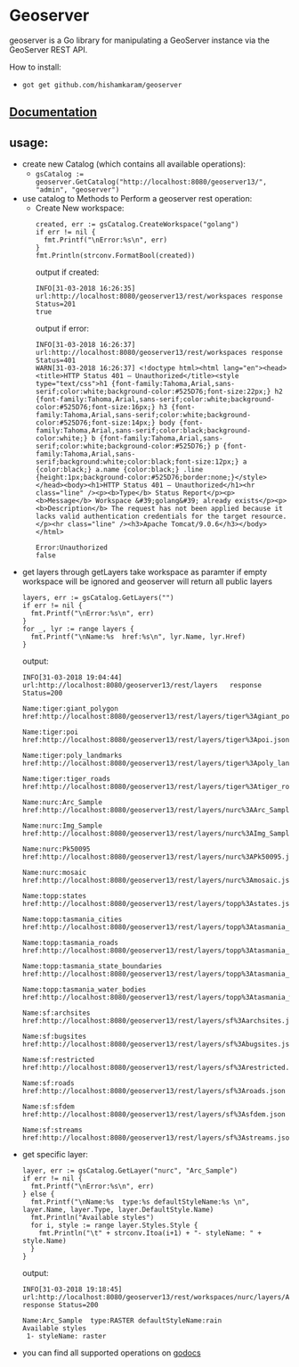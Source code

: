 # Geoserver
geoserver is a Go library for manipulating a GeoServer instance via the GeoServer REST API.

How to install:
- `got get github.com/hishamkaram/geoserver`

## [Documentation](https://godoc.org/github.com/hishamkaram/geoserver)

## usage:
  - create new Catalog (which contains all available operations):
      - `gsCatalog := geoserver.GetCatalog("http://localhost:8080/geoserver13/", "admin", "geoserver")`
  - use catalog to Methods to Perform a geoserver rest operation:
      - Create New workspace:
        ```
        created, err := gsCatalog.CreateWorkspace("golang")
        if err != nil {
          fmt.Printf("\nError:%s\n", err)
        }
        fmt.Println(strconv.FormatBool(created))
        ```
        output if created:
        ```
        INFO[31-03-2018 16:26:35] url:http://localhost:8080/geoserver13/rest/workspaces	response Status=201  
        true
        ```
        output if error:
        ```
        INFO[31-03-2018 16:26:37] url:http://localhost:8080/geoserver13/rest/workspaces	response Status=401  
        WARN[31-03-2018 16:26:37] <!doctype html><html lang="en"><head><title>HTTP Status 401 – Unauthorized</title><style type="text/css">h1 {font-family:Tahoma,Arial,sans-serif;color:white;background-color:#525D76;font-size:22px;} h2 {font-family:Tahoma,Arial,sans-serif;color:white;background-color:#525D76;font-size:16px;} h3 {font-family:Tahoma,Arial,sans-serif;color:white;background-color:#525D76;font-size:14px;} body {font-family:Tahoma,Arial,sans-serif;color:black;background-color:white;} b {font-family:Tahoma,Arial,sans-serif;color:white;background-color:#525D76;} p {font-family:Tahoma,Arial,sans-serif;background:white;color:black;font-size:12px;} a {color:black;} a.name {color:black;} .line {height:1px;background-color:#525D76;border:none;}</style></head><body><h1>HTTP Status 401 – Unauthorized</h1><hr class="line" /><p><b>Type</b> Status Report</p><p><b>Message</b> Workspace &#39;golang&#39; already exists</p><p><b>Description</b> The request has not been applied because it lacks valid authentication credentials for the target resource.</p><hr class="line" /><h3>Apache Tomcat/9.0.6</h3></body></html> 

        Error:Unauthorized
        false
        ```
  - get layers through getLayers take workspace as paramter if empty workspace will be ignored and geoserver will return all public layers
      ```
      layers, err := gsCatalog.GetLayers("")
      if err != nil {
        fmt.Printf("\nError:%s\n", err)
      }
      for _, lyr := range layers {
        fmt.Printf("\nName:%s  href:%s\n", lyr.Name, lyr.Href)
      }
      ```
      output:
      ```
      INFO[31-03-2018 19:04:44] url:http://localhost:8080/geoserver13/rest/layers	response Status=200  

      Name:tiger:giant_polygon  href:http://localhost:8080/geoserver13/rest/layers/tiger%3Agiant_polygon.json

      Name:tiger:poi  href:http://localhost:8080/geoserver13/rest/layers/tiger%3Apoi.json

      Name:tiger:poly_landmarks  href:http://localhost:8080/geoserver13/rest/layers/tiger%3Apoly_landmarks.json

      Name:tiger:tiger_roads  href:http://localhost:8080/geoserver13/rest/layers/tiger%3Atiger_roads.json

      Name:nurc:Arc_Sample  href:http://localhost:8080/geoserver13/rest/layers/nurc%3AArc_Sample.json

      Name:nurc:Img_Sample  href:http://localhost:8080/geoserver13/rest/layers/nurc%3AImg_Sample.json

      Name:nurc:Pk50095  href:http://localhost:8080/geoserver13/rest/layers/nurc%3APk50095.json

      Name:nurc:mosaic  href:http://localhost:8080/geoserver13/rest/layers/nurc%3Amosaic.json

      Name:topp:states  href:http://localhost:8080/geoserver13/rest/layers/topp%3Astates.json

      Name:topp:tasmania_cities  href:http://localhost:8080/geoserver13/rest/layers/topp%3Atasmania_cities.json

      Name:topp:tasmania_roads  href:http://localhost:8080/geoserver13/rest/layers/topp%3Atasmania_roads.json

      Name:topp:tasmania_state_boundaries  href:http://localhost:8080/geoserver13/rest/layers/topp%3Atasmania_state_boundaries.json

      Name:topp:tasmania_water_bodies  href:http://localhost:8080/geoserver13/rest/layers/topp%3Atasmania_water_bodies.json

      Name:sf:archsites  href:http://localhost:8080/geoserver13/rest/layers/sf%3Aarchsites.json

      Name:sf:bugsites  href:http://localhost:8080/geoserver13/rest/layers/sf%3Abugsites.json

      Name:sf:restricted  href:http://localhost:8080/geoserver13/rest/layers/sf%3Arestricted.json

      Name:sf:roads  href:http://localhost:8080/geoserver13/rest/layers/sf%3Aroads.json

      Name:sf:sfdem  href:http://localhost:8080/geoserver13/rest/layers/sf%3Asfdem.json

      Name:sf:streams  href:http://localhost:8080/geoserver13/rest/layers/sf%3Astreams.json
      ```
  - get specific layer:
      ```
      layer, err := gsCatalog.GetLayer("nurc", "Arc_Sample")
      if err != nil {
        fmt.Printf("\nError:%s\n", err)
      } else {
        fmt.Printf("\nName:%s  type:%s defaultStyleName:%s \n", layer.Name, layer.Type, layer.DefaultStyle.Name)
        fmt.Println("Available styles")
        for i, style := range layer.Styles.Style {
          fmt.Println("\t" + strconv.Itoa(i+1) + "- styleName: " + style.Name)
        }
      }
       ```
       output:
       ```
      INFO[31-03-2018 19:18:45] url:http://localhost:8080/geoserver13/rest/workspaces/nurc/layers/Arc_Sample	response Status=200  

      Name:Arc_Sample  type:RASTER defaultStyleName:rain 
      Available styles
        1- styleName: raster
       ```
  - you can find all supported operations on [godocs](https://godoc.org/github.com/hishamkaram/geoserver)